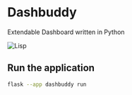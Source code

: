 # Dashbuddy
Extendable Dashboard written in Python

![Lisp](https://www.lisperati.com/lisplogo_warning_256.png)

## Run the application
```bash
flask --app dashbuddy run
```
